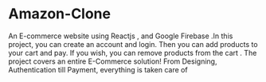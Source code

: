 # Amazon-Clone

An E-commerce website using Reactjs , and Google Firebase .In this project, you can create an account and login.
Then you can add products to your cart and pay. If you wish, you can remove products from the cart .
The project covers an entire E-Commerce solution! From Designing, Authentication till Payment, everything is taken care of
